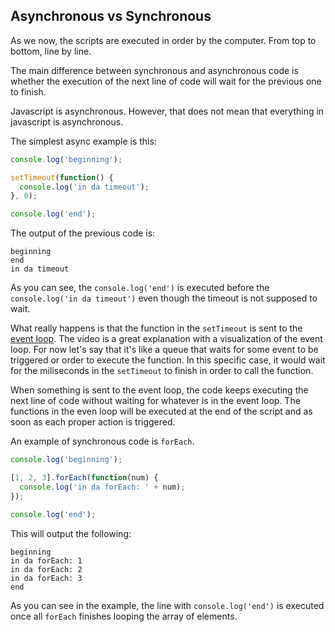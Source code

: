 ## Asynchronous vs Synchronous

As we now, the scripts are executed in order by the computer. From top to bottom, line by line.

The main difference between synchronous and asynchronous code is whether the execution of the next line of code will wait for the previous one to finish.

Javascript is asynchronous. However, that does not mean that everything in javascript is asynchronous.

The simplest async example is this:

```javascript
console.log('beginning');

setTimeout(function() {
  console.log('in da timeout');
}, 0);

console.log('end');
```

The output of the previous code is:

```
beginning
end
in da timeout
```

As you can see, the `console.log('end')` is executed before the `console.log('in da timeout')` even though the timeout is not supposed to wait.

What really happens is that the function in the `setTimeout` is sent to the [event loop](https://www.youtube.com/watch?v=8aGhZQkoFbQ). The video is a great explanation with a visualization of the event loop. For now let's say that it's like a queue that waits for some event to be triggered or order to execute the function. In this specific case, it would wait for the miliseconds in the `setTimeout` to finish in order to call the function.

When something is sent to the event loop, the code keeps executing the next line of code without waiting for whatever is in the event loop. The functions in the even loop will be executed at the end of the script and as soon as each proper action is triggered.

An example of synchronous code is `forEach`.

```javascript
console.log('beginning');

[1, 2, 3].forEach(function(num) {
  console.log('in da forEach: ' + num);
});

console.log('end');
```

This will output the following:

```
beginning
in da forEach: 1
in da forEach: 2
in da forEach: 3
end
```

As you can see in the example, the line with `console.log('end')` is executed once all `forEach` finishes looping the array of elements.
